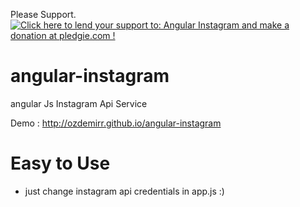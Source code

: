 
Please Support. <a href='https://pledgie.com/campaigns/30421'><img alt='Click here to lend your support to: Angular Instagram and make a donation at pledgie.com !' src='https://pledgie.com/campaigns/30421.png?skin_name=chrome' border='0' ></a>


# angular-instagram
angular Js Instagram Api Service

Demo : http://ozdemirr.github.io/angular-instagram

# Easy to Use
- just change instagram api credentials in app.js :)

